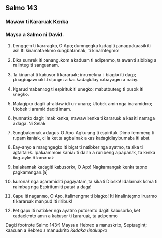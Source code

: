 Salmo 143
---------

### Mawaw ti Kararuak Kenka

### Maysa a Salmo ni David.

1. Denggem ti kararagko, O Apo;
   dumngegka kadagiti panagpakaasik iti asi!
   Iti kinamatalekmo sungbatannak, iti kinalintegmo!
2. Dika sumrek iti panangukom a kaduam ti adipenmo, ta awan ti sibibiag a nalinteg iti sanguanam.

3. Ta kinamat ti kabusor ti kararuak;
   inrumekna ti biagko iti daga;
   pinagtugawnak iti sipnget a kas kadagidiay nabayagen a natay.
4. Ngarud mabannog ti espirituk iti unegko;
   mabutbuteng ti pusok iti unegko.

5. Malagipko dagiti al-aldaw idi un-unana;
   Utobek amin nga inaramidmo;
   Utobek ti aramid dagiti imam.
6. Iyunnatko dagiti imak kenka;
   mawaw kenka ti kararuak a kas iti namaga a daga. Ni Selah

7. Sungbatannak a dagus, O Apo!
   Agkurang ti espirituk!
   Dimo ilemmeng ti rupam kaniak, di la ket ta agbalinak a kas kadagidiay bumaba iti abut.
8. Bay-anyo a mangngegko iti bigat ti natibker nga ayatmo, ta sika ti agtaltalek.
   Ipakaammom kaniak ti dalan a rumbeng a papanak, ta kenka itag-ayko ti kararuak.

9. Isalakannak kadagiti kabusorko, O Apo!
   Nagkamangak kenka tapno pagkamangan.[a]
10. Isuronak nga agaramid iti pagayatam, ta sika ti Diosko!
    Idalannak koma ti naimbag nga Espiritum     iti patad a daga!

11. Gapu iti naganmo, O Apo, italimengmo ti biagko!
    Iti kinalintegmo iruarmo ti kararuak manipud iti riribuk!
12. Ket gapu iti natibker nga ayatmo putdemto dagiti kabusorko, ket dadaelemto amin a kabusor ti kararuak, ta adipenmo.

Dagiti footnote
Salmo 143:9 Maysa a Hebreo a manuskrito, Septuagint; kaaduan a Hebreo a manuskrito *Kadaka sinakupko*